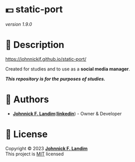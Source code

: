 # 💵 static-port

###### version 1.9.0

# 📝 Description

https://johnnickjf.github.io/static-port/
 
Created for studies and to use as a **social media manager**.

***This repository is for the purposes of studies.***

# 👷 Authors

- [**Johnnick F. Landim**](https://github.com/johnnickjf)([**linkedin**](https://www.linkedin.com/in/johnnickjf/)) - Owner & Developer

# 📝 License

Copyright © 2023 [**Johnnick F. Landim**](https://github.com/johnnickjf)  
This project is [MIT](https://opensource.org/licenses/MIT) licensed
